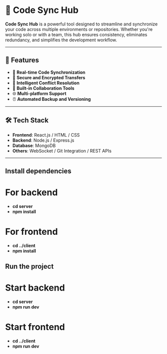 # 🚀 Code Sync Hub

**Code Sync Hub** is a powerful tool designed to streamline and synchronize your code across multiple environments or repositories. Whether you're working solo or with a team, this hub ensures consistency, eliminates redundancy, and simplifies the development workflow.

---

## 📌 Features

- 🔄 **Real-time Code Synchronization**
- 🔐 **Secure and Encrypted Transfers**
- 🧠 **Intelligent Conflict Resolution**
- 💬 **Built-in Collaboration Tools**
- 🌐 **Multi-platform Support**
- ⏰ **Automated Backup and Versioning**

---

## 🛠️ Tech Stack

- **Frontend**: React.js / HTML / CSS
- **Backend**: Node.js / Express.js
- **Database**: MongoDB 
- **Others**: WebSocket / Git Integration / REST APIs

---
## Install dependencies
# For backend
- **cd server**
- **npm install**

# For frontend
- **cd ../client**
- **npm install**

## Run the project
# Start backend
- **cd server**
- **npm run dev**

# Start frontend
- **cd ../client**
- **npm run dev**


